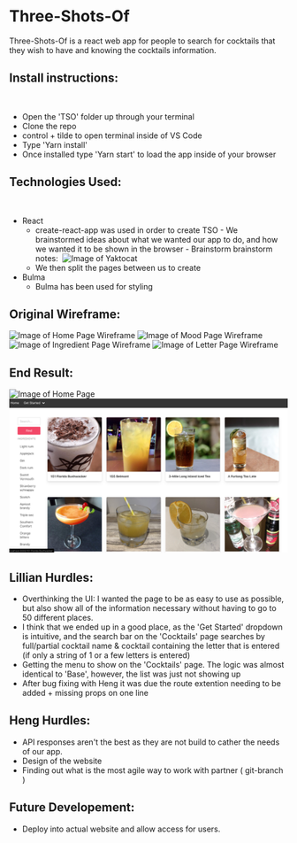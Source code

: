 # Three-Shots-Of

​Three-Shots-Of is a react web app for people to search for cocktails that they wish to have and knowing the cocktails information.

## Install instructions:

​

- Open the 'TSO' folder up through your terminal
- Clone the repo
- control + tilde to open terminal inside of VS Code
- Type 'Yarn install'
- Once installed type 'Yarn start' to load the app inside of your browser
  ​

## Technologies Used:

​

- React
  ​
  - create-react-app was used in order to create TSO - We brainstormed ideas about what we wanted our app to do, and how we wanted it to be shown in the browser - Brainstorm brainstorm notes:
    ​
    ![Image of Yaktocat](https://i.imgur.com/anN795a.png)
    ​
  - We then split the pages between us to create
    ​
- Bulma
  - Bulma has been used for styling
    ​

## Original Wireframe:

![Image of Home Page Wireframe](https://i.imgur.com/hidwVQ4.png)
![Image of Mood Page Wireframe](https://i.imgur.com/1nlF6IA.png)
![Image of Ingredient Page Wireframe](https://i.imgur.com/tpcxQOO.png)
![Image of Letter Page Wireframe](https://i.imgur.com/kPK6xmQ.png)
​

## End Result:

![Image of Home Page](assets/Home_Page_new.png)
![Image of Cocktail Page](assets/Cocktail_Page_new.png)

## Lillian Hurdles:

- Overthinking the UI: I wanted the page to be as easy to use as possible, but also show all of the information necessary without having to go to 50 different places.
- I think that we ended up in a good place, as the 'Get Started' dropdown is intuitive, and the search bar on the 'Cocktails' page searches by full/partial cocktail name & cocktail containing the letter that is entered (if only a string of 1 or a few letters is entered)
- Getting the menu to show on the 'Cocktails' page. The logic was almost identical to 'Base', however, the list was just not showing up
- After bug fixing with Heng it was due the route extention needing to be added + missing props on one line
  ​

## Heng Hurdles:

- API responses aren't the best as they are not build to cather the needs of our app.
- Design of the website
- Finding out what is the most agile way to work with partner ( git-branch )

## Future Developement:

- Deploy into actual website and allow access for users.

